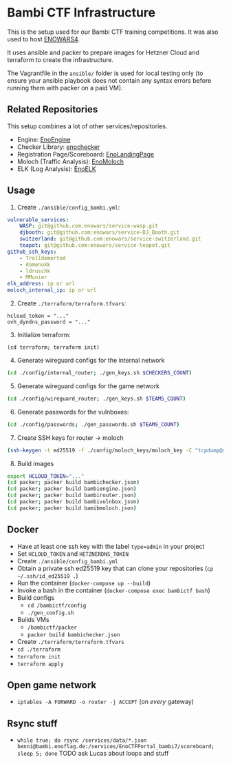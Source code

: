# Bambi CTF Infrastructure

This is the setup used for our Bambi CTF training competitions. It was also used to host [ENOWARS4](https://enowars.com).

It uses ansible and packer to prepare images for Hetzner Cloud and terraform to create the infrastructure.

The Vagrantfile in the `ansible/` folder is used for local testing only (to ensure your ansible playbook does not contain any syntax errors before running them with packer on a paid VM).

## Related Repositories

This setup combines a lot of other services/repositories.

- Engine: [EnoEngine](https://github.com/enowars/enoengine)
- Checker Library: [enochecker](https://github.com/enowars/enochecker)
- Registration Page/Scoreboard: [EnoLandingPage](https://github.com/enowars/EnoLandingPage)
- Moloch (Traffic Analysis): [EnoMoloch](https://github.com/enoflag/EnoMoloch)
- ELK (Log Analysis): [EnoELK](https://github.com/enowars/EnoELK)

## Usage

1. Create `./ansible/config_bambi.yml`:
```yaml
vulnerable_services:
    WASP: git@github.com:enowars/service-wasp.git
    djbooth: git@github.com:enowars/service-DJ_Booth.git
    switzerland: git@github.com:enowars/service-switzerland.git
    teapot: git@github.com:enowars/service-teapot.git
github_ssh_keys:
    - Trolldemorted
    - domenukk
    - ldruschk
    - MMunier
elk_address: ip or url
moloch_internal_ip: ip or url
```
2. Create `./terraform/terraform.tfvars`:
```
hcloud_token = "..."
ovh_dyndns_password = "..."
```
3. Initialize terraform:
```
(cd terraform; terraform init)
```
4. Generate wireguard configs for the internal network
```sh
(cd ./config/internal_router; ./gen_keys.sh $CHECKERS_COUNT)
```
5. Generate wireguard configs for the game network
```sh
(cd ./config/wireguard_router; ./gen_keys.sh $TEAMS_COUNT)
```
6. Generate passwords for the vulnboxes:
```sh
(cd ./config/passwords; ./gen_passwords.sh $TEAMS_COUNT)
```
7. Create SSH keys for router -> moloch
```sh
(ssh-keygen -t ed25519 -f ./config/moloch_keys/moloch_key -C "tcpdump@router")
```
8. Build images
```sh
export HCLOUD_TOKEN="..."
(cd packer; packer build bambichecker.json)
(cd packer; packer build bambiengine.json)
(cd packer; packer build bambirouter.json)
(cd packer; packer build bambivulnbox.json)
(cd packer; packer build bamibmoloch.json)
```

## Docker
- Have at least one ssh key with the label `type=admin` in your project
- Set `HCLOUD_TOKEN` and `HETZNERDNS_TOKEN`
- Create `./ansible/config_bambi.yml`
- Obtain a private ssh ed25519 key that can clone your repositories (`cp ~/.ssh/id_ed25519 .`)
- Run the container (`docker-compose up --build`)
- Invoke a bash in the container (`docker-compose exec bambictf bash`)
- Build configs
    - `cd /bambictf/config`
    - `./gen_config.sh`
- Builds VMs
    - `/bambictf/packer`
    - `packer build bambichecker.json`
- Create `./terraform/terraform.tfvars`
- `cd ./terraform`
- `terraform init`
- `terraform apply`


## Open game network
- `iptables -A FORWARD -o router -j ACCEPT` (on *every* gateway)


## Rsync stuff
- `while true; do rsync /services/data/*.json benni@bambi.enoflag.de:/services/EnoCTFPortal_bambi7/scoreboard; sleep 5; done` TODO ask Lucas about loops and stuff

